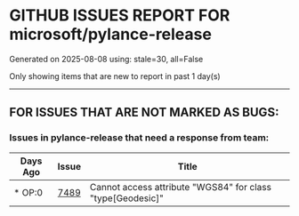 
# GITHUB ISSUES REPORT FOR microsoft/pylance-release


Generated on 2025-08-08 using: stale=30, all=False


Only showing items that are new to report in past 1 day(s)


---

## FOR ISSUES THAT ARE NOT MARKED AS BUGS:


### Issues in pylance-release that need a response from team:

| Days Ago | Issue | Title |
| --- | --- | --- |
 | \* OP:0  |[7489](https://github.com/microsoft/pylance-release/issues/7489 "Cannot access attribute &quot;WGS84&quot; for class &quot;type[Geodesic]&quot;")  |Cannot access attribute "WGS84" for class "type[Geodesic]" |




















